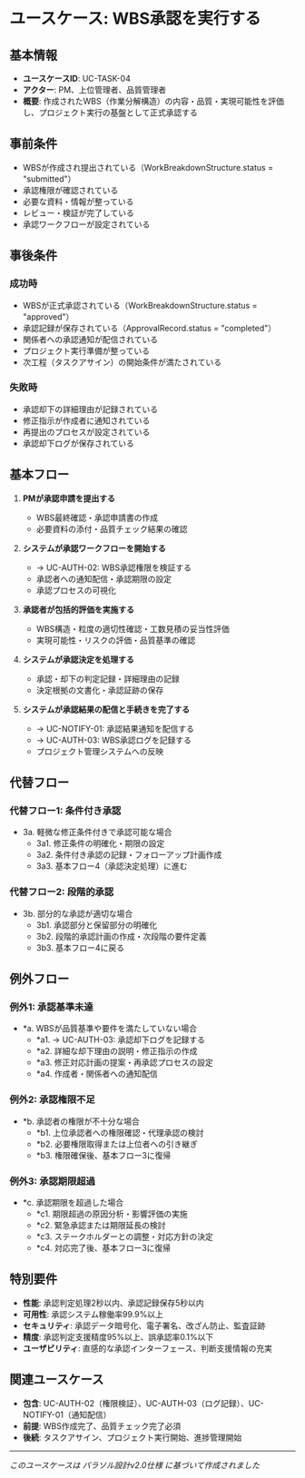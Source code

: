 # ユースケース: WBS承認を実行する

## 基本情報
- **ユースケースID**: UC-TASK-04
- **アクター**: PM、上位管理者、品質管理者
- **概要**: 作成されたWBS（作業分解構造）の内容・品質・実現可能性を評価し、プロジェクト実行の基盤として正式承認する

## 事前条件
- WBSが作成され提出されている（WorkBreakdownStructure.status = "submitted"）
- 承認権限が確認されている
- 必要な資料・情報が整っている
- レビュー・検証が完了している
- 承認ワークフローが設定されている

## 事後条件
### 成功時
- WBSが正式承認されている（WorkBreakdownStructure.status = "approved"）
- 承認記録が保存されている（ApprovalRecord.status = "completed"）
- 関係者への承認通知が配信されている
- プロジェクト実行準備が整っている
- 次工程（タスクアサイン）の開始条件が満たされている

### 失敗時
- 承認却下の詳細理由が記録されている
- 修正指示が作成者に通知されている
- 再提出のプロセスが設定されている
- 承認却下ログが保存されている

## 基本フロー
1. **PMが承認申請を提出する**
   - WBS最終確認・承認申請書の作成
   - 必要資料の添付・品質チェック結果の確認

2. **システムが承認ワークフローを開始する**
   - → UC-AUTH-02: WBS承認権限を検証する
   - 承認者への通知配信・承認期限の設定
   - 承認プロセスの可視化

3. **承認者が包括的評価を実施する**
   - WBS構造・粒度の適切性確認・工数見積の妥当性評価
   - 実現可能性・リスクの評価・品質基準の確認

4. **システムが承認決定を処理する**
   - 承認・却下の判定記録・詳細理由の記録
   - 決定根拠の文書化・承認証跡の保存

5. **システムが承認結果の配信と手続きを完了する**
   - → UC-NOTIFY-01: 承認結果通知を配信する
   - → UC-AUTH-03: WBS承認ログを記録する
   - プロジェクト管理システムへの反映

## 代替フロー
### 代替フロー1: 条件付き承認
- 3a. 軽微な修正条件付きで承認可能な場合
  - 3a1. 修正条件の明確化・期限の設定
  - 3a2. 条件付き承認の記録・フォローアップ計画作成
  - 3a3. 基本フロー4（承認決定処理）に進む

### 代替フロー2: 段階的承認
- 3b. 部分的な承認が適切な場合
  - 3b1. 承認部分と保留部分の明確化
  - 3b2. 段階的承認計画の作成・次段階の要件定義
  - 3b3. 基本フロー4に戻る

## 例外フロー
### 例外1: 承認基準未達
- *a. WBSが品質基準や要件を満たしていない場合
  - *a1. → UC-AUTH-03: 承認却下ログを記録する
  - *a2. 詳細な却下理由の説明・修正指示の作成
  - *a3. 修正対応計画の提案・再承認プロセスの設定
  - *a4. 作成者・関係者への通知配信

### 例外2: 承認権限不足
- *b. 承認者の権限が不十分な場合
  - *b1. 上位承認者への権限確認・代理承認の検討
  - *b2. 必要権限取得または上位者への引き継ぎ
  - *b3. 権限確保後、基本フロー3に復帰

### 例外3: 承認期限超過
- *c. 承認期限を超過した場合
  - *c1. 期限超過の原因分析・影響評価の実施
  - *c2. 緊急承認または期限延長の検討
  - *c3. ステークホルダーとの調整・対応方針の決定
  - *c4. 対応完了後、基本フロー3に復帰

## 特別要件
- **性能**: 承認判定処理2秒以内、承認記録保存5秒以内
- **可用性**: 承認システム稼働率99.9%以上
- **セキュリティ**: 承認データ暗号化、電子署名、改ざん防止、監査証跡
- **精度**: 承認判定支援精度95%以上、誤承認率0.1%以下
- **ユーザビリティ**: 直感的な承認インターフェース、判断支援情報の充実

## 関連ユースケース
- **包含**: UC-AUTH-02（権限検証）、UC-AUTH-03（ログ記録）、UC-NOTIFY-01（通知配信）
- **前提**: WBS作成完了、品質チェック完了必須
- **後続**: タスクアサイン、プロジェクト実行開始、進捗管理開始

---
*このユースケースは パラソル設計v2.0仕様 に基づいて作成されました*
